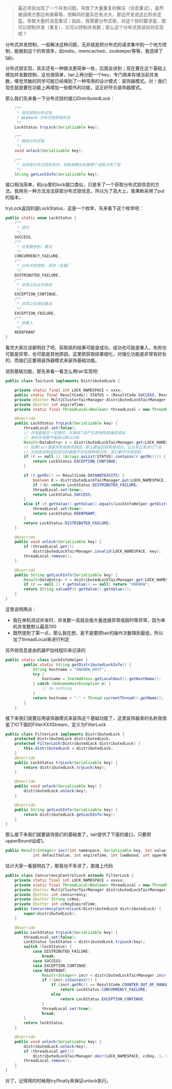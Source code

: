 > 最近项目出现了一个并发问题，导致了大量重复的解冻（消息重试），虽然被调用方那边有做幂等，但瞬间的量实在有点大，那边开发说这比秒杀还猛，导致大量的消息重试；因此，我需要分布式锁，对这个锁的要求是，既可以控制并发（重复），又可以控制并发数；那么这个分布式锁该如何实现呢？

分布式并发控制，一般解决这种问题，无非就是把分布式的请求集中到一个地方控制，能做到这个的有很多，如redis，memcached，zookeeper等等，我选择了[tair](http://tair.taobao.org/)。

分布式锁实现，其实还有一种做法更简单一些，后面会讲到；现在要在这个基础上增加并发数控制，这也很简单，tair上再分配一个key，专门用来存储当前并发数，嗅觉灵敏的同学可能已经嗅到了一种常用的设计模式：装饰器模式。对！我们现在就是要在功能上再增加一些额外的功能，这正好符合装饰器模式。

那么我们先来看一下分布式锁的接口DistributedLock：
```java
	/**
     * 尝试获取分布式锁
     * @return 分布式锁获取状态
     */
    LockStatus tryLock(Serializable key);

    /**
     * 释放分布式锁
     */
    void unlock(Serializable key);

    /**
     * 当获取分布式锁失败时，获取被哪台机器哪个线程占用了锁
     */
    String getLockInfo(Serializable key);
```
接口相当简单，和jcp里的lock接口类似，只是多了一个获取分布式锁信息的方法，我用另一种方法没法获取分布式锁信息，所以为了高大上，我果断采用了put的版本。

tryLock返回的是LockStatus，这是一个枚举，先来看下这个枚举吧：
```java
public static enum LockStatus {
    /**
     * 成功
     */
    SUCCESS,
    /**
     * 并发数控制，重试
     */
    CONCURRENCY_FAILURE,
    /**
     * 分布式锁控制，丢弃（去重）
     */
    DISTRIBUTED_FAILURE,
    /**
     * 异常之后业务继续
     */
    EXCEPTION_CONTINUE,
    /**
     * 异常之后继续重试
     */
    EXCEPTION_FAILURE,
    /**
     * 锁重入
     */
    REENTRANT
}
```
看完大家应该都明白了吧，获取锁的结果可能是成功，成功也可能是重入，失败也可能是异常，也可能是其他原因，这里把获取结果细化，对强化功能是非常有好处的，而我们正要用装饰器模式来装饰基础功能。

说到基础功能，那先来看一看怎么用tair实现吧:
```java
public class TairLock implements DistributedLock {

    private static final int LOCK_NAMESPACE = xxxx;
    public static final ResultCode[] STATUS = {ResultCode.SUCCESS, ResultCode.DATANOTEXSITS};
    private @Setter MultiClusterTairManager distributedLockTairManager;
    private @Setter int expireTime;
    private static final ThreadLocal<Boolean> threadLocal = new ThreadLocal<Boolean>();

    @Override
    public LockStatus tryLock(Serializable key) {
        threadLocal.set(false);
        // 并发数超过一定数时，并发GET会产生各种网络通信错误
        // 单机并发数不能超过默认100
        Result<DataEntry> r = distributedLockTairManager.get(LOCK_NAMESPACE, key);
        // 如果tair连接失败或其他原因，那么都返回获取锁成功，让业务正常进行下去
        // 也就是说除返回成功和数据不存在两种情况外，其它都不作锁控制
        if (r == null || !Arrays.asList(STATUS).contains(r.getRc())) {
            return LockStatus.EXCEPTION_CONTINUE;
        }

        if (r.getRc() == ResultCode.DATANOTEXSITS) {
            boolean b = distributedLockTairManager.put(LOCK_NAMESPACE, key, LockInfoHelper.getDistributedLockInfo(), 2, expireTime).isSuccess();
            if (!b) return LockStatus.DISTRIBUTED_FAILURE;
            threadLocal.set(true);
            return LockStatus.SUCCESS;
        }
        else if (r.getValue().getValue().equals(LockInfoHelper.getDistributedLockInfo())) {
            threadLocal.set(true);
            return LockStatus.REENTRANT;
        }
        return LockStatus.DISTRIBUTED_FAILURE;
    }

    @Override
    public void unlock(Serializable key) {
        if (threadLocal.get())
            distributedLockTairManager.invalid(LOCK_NAMESPACE, key);
        threadLocal.remove();
    }

    @Override
    public String getLockInfo(Serializable key) {
        Result<DataEntry> r = distributedLockTairManager.get(LOCK_NAMESPACE, key);
        if (r == null || r.getValue() == null) return "UNKNOW";
        return String.valueOf(r.getValue().getValue());
    }
}
```
这里说明两点：
- 我在单机测试并发时，并发数一高就会报大量连接异常或超时等异常，因为单机并发数默认最高100
- 既然提到了第一点，那么我在想，是不是要把tair的操作次数降到最低，所以加了threadLocal来进行判定

另外锁信息是由机器IP加线程ID来记录的
```java
public static class LockInfoHelper {
        public static String getDistributedLockInfo() {
            String hostname = "UNKNOW_HOST";
            try {
                hostname = InetAddress.getLocalHost().getHostName();
            } catch (UnknownHostException e) {
                // do nothing
            }
            return hostname + ":" + Thread.currentThread().getName();
        }
    }
```

接下来我们就要应用装饰器模式来装饰这个基础功能了，这里装饰器类的名称我借鉴了IO下面的FilterXXXStream，定义为FilterLock
```java
public class FilterLock implements DistributedLock {
    protected DistributedLock distributedLock;
    protected FilterLock(DistributedLock distributedLock) {
        this.distributedLock = distributedLock;
    }
    @Override
    public LockStatus tryLock(Serializable key) {
        return distributedLock.tryLock(key);
    }

    @Override
    public void unlock(Serializable key) {
        distributedLock.unlock(key);
    }

    @Override
    public String getLockInfo(Serializable key) {
        return distributedLock.getLockInfo(key);
    }
}
```
那么接下来我们就要装饰我们的基础类了，tair提供了下面的接口，只要把upperBound设成1。
```java
public Result<Integer> incr(int namespace, Serializable key, int value,
			int defaultValue, int expireTime, int lowBound, int upperBound)
```
估计大家一看就明白了，那我也不多讲了，直接上代码
```java
public class ConcurrencyControlLock extends FilterLock {
    private static final int LOCK_NAMESPACE = xxxxx;
    private static final ThreadLocal<Boolean> threadLocal = new ThreadLocal<Boolean>();
    private @Setter MultiClusterTairManager distributedLockTairManager;
    private @Setter int concurrency;
    private @Setter String ccKey;
    private @Setter int ccKeyExpireTime;
    public ConcurrencyControlLock(DistributedLock distributedLock) {
        super(distributedLock);
    }

    @Override
    public LockStatus tryLock(Serializable key) {
        threadLocal.set(false);
        LockStatus lockStatus = distributedLock.tryLock(key);
        switch (lockStatus) {
            case DISTRIBUTED_FAILURE:
                break;
            case SUCCESS:
            case EXCEPTION_CONTINUE:
            case REENTRANT:
                Result<Integer> incr = distributedLockTairManager.incr(LOCK_NAMESPACE, ccKey, 1, 0, ccKeyExpireTime, 0, concurrency);
                if (!incr.isSuccess()) {
                    if (incr.getRc() == ResultCode.COUNTER_OUT_OF_RANGE)
                        return LockStatus.CONCURRENCY_FAILURE;
                    else
                        return LockStatus.EXCEPTION_CONTINUE;
                }
                threadLocal.set(true);
                break;
        }
        return lockStatus;
    }

    @Override
    public void unlock(Serializable key) {
        distributedLock.unlock(key);
        if (threadLocal.get())
            distributedLockTairManager.decr(LOCK_NAMESPACE, ccKey, 1, 0, ccKeyExpireTime, 0, concurrency);
        threadLocal.remove();
    }
}
```
对了，记得用的时候用try/finally来保证unlock执行。

